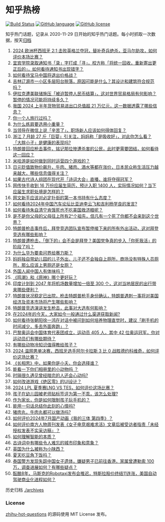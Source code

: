 # 知乎热榜
[![Build Status](https://github.com/ToWeLong/zhihu-hot-questions/workflows/CI/badge.svg)](https://github.com/ToWeLong/zhihu-hot-questions/actions)
[![GitHub language](https://img.shields.io/badge/language-golang-orange.svg)](https://golang.org/)
[![GitHub license](https://img.shields.io/github/license/ToWeLong/zhihu-hot-questions)](https://github.com/ToWeLong/zhihu-hot-questions/blob/main/LICENSE)

知乎热门话题，记录从 2020-11-29 日开始的知乎热门话题。每小时抓取一次数据，按天[归档](./archives)

<!-- BEGIN -->

1. [2024 欧洲杯西班牙 2:1 击败英格兰夺冠，替补奇兵绝杀，亚马尔助攻，如何评价本场比赛？](https://www.zhihu.com/question/659332726)
1. [宜宾学院录取通知书「录」字打成「寻」，校方称「将统一回收，重新寄出更正后的」，如何看待通知书出现错字？](https://www.zhihu.com/question/661586069)
1. [如何看待宝马中国将退出价格战？](https://www.zhihu.com/question/661423599)
1. [吉林辽源市一小区多层阳台脱落，原因可能是什么？其设计和建筑符合规范吗？](https://www.zhihu.com/question/661220633)
1. [伊拉克遭美联储施压「被迫暂停人民币结算」，这对世界贸易格局有何影响？暂停的情况可能将持续多久？](https://www.zhihu.com/question/661567607)
1. [我国 2024 上半年货物贸易进出口总值超 21 万亿元，这一数据透露了哪些信息？](https://www.zhihu.com/question/661579691)
1. [你一个人旅行过吗？](https://www.zhihu.com/question/657705948)
1. [为什么练肩要选用小重量？](https://www.zhihu.com/question/660484044)
1. [当领导在微信上说「辛苦了」，职场新人应该如何得体回复？](https://www.zhihu.com/question/660814237)
1. [浙江 7 月龄 27 斤「巨婴」引关注，妈妈称「是吸收好」，对此你怎么看？「大胖小子」是健康的表现吗?](https://www.zhihu.com/question/661311528)
1. [特朗普回应枪击事件，铭记那位惨遭杀害的公民，此时更需要团结，如何看待这一回应？](https://www.zhihu.com/question/661604343)
1. [米哈游是如何做到同时运营四个游戏的？](https://www.zhihu.com/question/661307599)
1. [日元贬值致物价飙升，牛肉、猪肉、酒水等都在涨价，日本民众称生活压力越来越大，哪些信息值得关注？](https://www.zhihu.com/question/661602341)
1. [如果古代诗人组团在现代开「诗词大会」直播，谁将夺得冠军？](https://www.zhihu.com/question/661080651)
1. [网传快手收到 16 万份应届生简历，预计入职 1400 人，实际情况如何？当下应届生求职处境是怎样的？](https://www.zhihu.com/question/661338182)
1. [网文新手应该对必定扑街的第一本书持有什么态度？](https://www.zhihu.com/question/661303926)
1. [如何看待2024年中国汽车论坛比亚迪李云飞和吉利杨学良的发言?](https://www.zhihu.com/question/661531510)
1. [如何看待朱自清宁肯饿死也不吃美国救济粮呢？](https://www.zhihu.com/question/354703472)
1. [是不是你父母的父母往上所有2ⁿ个祖先，但凡有一个死了你都不会来到这个世界？](https://www.zhihu.com/question/660713830)
1. [特朗普枪击事件后，拜登竞选团队宣布暂停接下来的所有外出活动，这对拜登竞选有哪些影响？](https://www.zhihu.com/question/661564151)
1. [特朗普遭枪击，「倒下的」会不会是拜登？美国党争真的步入「你死我活」的阶段了吗？](https://www.zhihu.com/question/661572443)
1. [为什么华为要卖问界给赛力斯？](https://www.zhihu.com/question/660773852)
1. [妈妈独自带幼儿园的儿子外出，儿子还不会独自上厕所，商场没有特殊人员厕所，那么应该上男厕还是女厕？](https://www.zhihu.com/question/661457223)
1. [外国人闻中国人有体味吗？](https://www.zhihu.com/question/21822074)
1. [《鸣潮》和《原神》哪个更好玩？](https://www.zhihu.com/question/656931501)
1. [印度计划到 2047 年将机场数量增加一倍至 300 个，这对当地居民的出行带来哪些便利？](https://www.zhihu.com/question/661394169)
1. [特朗普状况稳定已出院，枪击特朗普枪手身份确认，特朗普遇刺一事将对美国经济及资本市场将产生哪些影响？](https://www.zhihu.com/question/661573042)
1. [特朗普竞选演讲发生枪击，此事对大选有何影响？](https://www.zhihu.com/question/661560136)
1. [在2024年的今天，大家如今一般通过什么渠道获取新闻?](https://www.zhihu.com/question/655126204)
1. [如何看待张朝阳徐一鸿在对话中被问到如何培养物理直觉时，建议「刷手机的时间减少，多去外面奔跑」？](https://www.zhihu.com/question/661536389)
1. [巴黎奥运会中国体育代表团成立，运动员 405 人，其中 42 位奥运冠军，你对运动员们有哪些期待？](https://www.zhihu.com/question/661486843)
1. [有哪些动物冷知识值得教给孩子？](https://www.zhihu.com/question/660286892)
1. [2024 温网男单决赛，西班牙选手阿尔卡拉斯 3 比 0 战胜德约科维奇，如何评价这场比赛？](https://www.zhihu.com/question/661608754)
1. [《长相思》中，如果你是小夭，你会选择谁？](https://www.zhihu.com/question/661392250)
1. [能看一下你们相册里的小动物吗 ？](https://www.zhihu.com/question/660816052)
1. [时隔很久遇见曾经暗恋的人还会心动吗?](https://www.zhihu.com/question/661455680)
1. [如何改进游戏《绝区零》的UI设计？](https://www.zhihu.com/question/661145347)
1. [2024 LPL 夏季赛LNG VS TES，如何评价这场比赛？](https://www.zhihu.com/question/661588757)
1. [孩子在幼儿园被老师贴标签评为第一不乖，该怎么处理?](https://www.zhihu.com/question/657794685)
1. [作为家长，你是如何限制孩子玩手机的？](https://www.zhihu.com/question/661239801)
1. [能用一句话总结你此刻的心情吗?](https://www.zhihu.com/question/656210869)
1. [猪肉丸，牛肉丸都可以做汤吗?](https://www.zhihu.com/question/660593303)
1. [如何评价2024年7月国产动画《我的三体 第四季》？](https://www.zhihu.com/question/660058892)
1. [如何评价南方人物周刊发表《女子电竞艰难求活》文章后被受访者指责「未经授权发表不实采访稿」？](https://www.zhihu.com/question/661451696)
1. [如何理解智能的本质？](https://www.zhihu.com/question/661343984)
1. [古诗词中有哪些令人难忘的城市印象和意象？](https://www.zhihu.com/question/661420078)
1. [英国为什么被称为小陕西？](https://www.zhihu.com/question/581910566)
1. [夏天吃豆角下饭吗？](https://www.zhihu.com/question/660245309)
1. [泰国警方发现失踪中国女子遗体，嫌疑男子已前往香港，家属曾遭勒索 100 万，调查进展如何？有哪些疑点？](https://www.zhihu.com/question/661521733)
1. [酝酿8年，马斯克的Robotaxi发布会推迟，特斯拉股价终结11连涨，美国自动驾驶商业化进程如何？](https://www.zhihu.com/question/661503586)

<!-- END -->

历史归档 [./archives](./archives)


### License
[zhihu-hot-questions](https://github.com/towelong/zhihu-hot-questions) 的源码使用 MIT License 发布。
